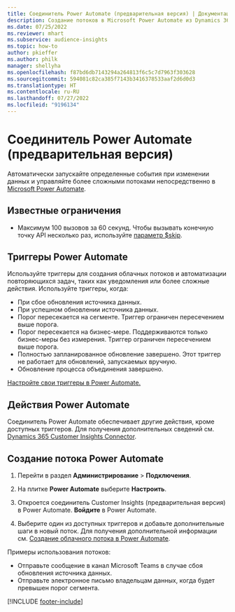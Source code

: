 ```yaml
---
title: Соединитель Power Automate (предварительная версия) | Документация Microsoft
description: Создание потоков в Microsoft Power Automate из Dynamics 365 Customer Insights.
ms.date: 07/25/2022
ms.reviewer: mhart
ms.subservice: audience-insights
ms.topic: how-to
author: pkieffer
ms.author: philk
manager: shellyha
ms.openlocfilehash: f87bd6db7143294a264813f6c5c7d7963f303628
ms.sourcegitcommit: 594081c82ca385f7143b3416378533aaf2d6d0d3
ms.translationtype: HT
ms.contentlocale: ru-RU
ms.lasthandoff: 07/27/2022
ms.locfileid: "9196134"
---
```

# <a name="power-automate-connector-preview"></a>Соединитель Power Automate (предварительная версия)

Автоматически запускайте определенные события при изменении данных и управляйте более сложными потоками непосредственно в [Microsoft Power Automate](https://flow.microsoft.com/).

## <a name="known-limitations"></a>Известные ограничения

- Максимум 100 вызовов за 60 секунд. Чтобы вызывать конечную точку API несколько раз, используйте [параметр $skip](/connectors/customerinsights/#get-items-from-an-entity).

## <a name="power-automate-triggers"></a>Триггеры Power Automate

Используйте триггеры для создания облачных потоков и автоматизации повторяющихся задач, таких как уведомления или более сложные действия. Используйте триггеры, когда:

- При сбое обновления источника данных.
- При успешном обновлении источника данных.
- Порог пересекается на сегменте. Триггер ограничен пересечением выше порога.
- Порог пересекается на бизнес-мере. Поддерживаются только бизнес-меры без измерения. Триггер ограничен пересечением выше порога.
- Полностью запланированное обновление завершено. Этот триггер не работает для обновлений, запускаемых вручную.
- Обновление процесса объединения завершено.

[Настройте свои триггеры в Power Automate.](https://flow.microsoft.com/connectors/shared_customerinsights/dynamics-365-customer-insights-connector/)

## <a name="power-automate-actions"></a>Действия Power Automate

Соединитель Power Automate обеспечивает другие действия, кроме доступных триггеров. Для получения дополнительных сведений см. [Dynamics 365 Customer Insights Connector](/connectors/customerinsights/).

## <a name="create-a-power-automate-flow"></a>Создание потока Power Automate

1. Перейти в раздел **Администрирование** > **Подключения**.

1. На плитке **Power Automate** выберите **Настроить**.

1. Откроется соединитель Customer Insights (предварительная версия) в Power Automate. **Войдите** в Power Automate.

1. Выберите один из доступных триггеров и добавьте дополнительные шаги в новый поток. Для получения дополнительной информации см. [Создание облачного потока в Power Automate](/power-automate/get-started-logic-flow).

Примеры использования потоков: 
- Отправьте сообщение в канал Microsoft Teams в случае сбоя обновления источника данных. 
- Отправьте электронное письмо владельцам данных, когда будет превышен порог сегмента.

[!INCLUDE [footer-include](includes/footer-banner.md)]
